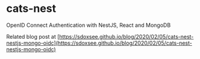 # cats-nest
OpenID Connect Authentication with NestJS, React and MongoDB

Related blog post at [https://sdoxsee.github.io/blog/2020/02/05/cats-nest-nestjs-mongo-oidc](https://sdoxsee.github.io/blog/2020/02/05/cats-nest-nestjs-mongo-oidc)
